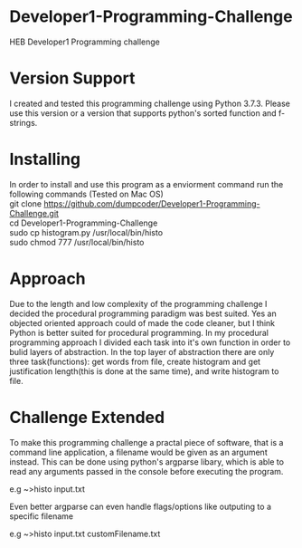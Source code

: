 # Developer1-Programming-Challenge
HEB Developer1 Programming challenge

# Version Support
  I created and tested this programming challenge using Python 3.7.3.
Please use this version or a version that supports python's sorted function and f-strings.

# Installing
In order to install and use this program as a enviorment command run the following commands (Tested on Mac OS)</br>
git clone https://github.com/dumpcoder/Developer1-Programming-Challenge.git</br>
cd Developer1-Programming-Challenge</br>
sudo cp histogram.py /usr/local/bin/histo</br>
sudo chmod 777 /usr/local/bin/histo</br>


# Approach 
 <p> Due to the length and low complexity of the programming challenge I decided the
procedural programming paradigm was best suited. Yes an objected oriented approach could of
made the code cleaner, but I think Python is better suited for procedural programming. 
  In my procedural programming approach I divided each task into it's own function in order to
bulid layers of abstraction. In the top layer of abstraction there are only three task(functions):
get words from file, create histogram and get justification length(this is done at the same time),
and write histogram to file.</p>

# Challenge Extended
<p>To make this programming challenge a practal piece of software, that is a command line application,
a filename would be given as an argument instead. This can be done using python's argparse libary, 
which is able to read any arguments passed in the console before executing the program.</p>
e.g  ~>histo input.txt
<p>Even better argparse can even handle flags/options like outputing to a specific filename</p>
e.g ~>histo input.txt customFilename.txt
